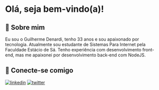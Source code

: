 # Olá, seja bem-vindo(a)!

## 🚀 Sobre mim

Eu sou o Guilherme Denardi, tenho 33 anos e sou apaixonado por tecnologia. Atualmente sou estudante de Sistemas Para Internet pela Faculdade Estácio de Sá.
Tenho experiência com desenvolvimento front-end, mas me apaixonei por desenvolvimento back-end com NodeJS.

## 🔗 Conecte-se comigo
[![linkedin](https://img.shields.io/badge/linkedin-0A66C2?style=for-the-badge&logo=linkedin&logoColor=white)](https://www.linkedin.com/in/guilhermedenardi/)
[![twitter](https://img.shields.io/badge/twitter-1DA1F2?style=for-the-badge&logo=twitter&logoColor=white)](https://twitter.com/guidenardi90)


